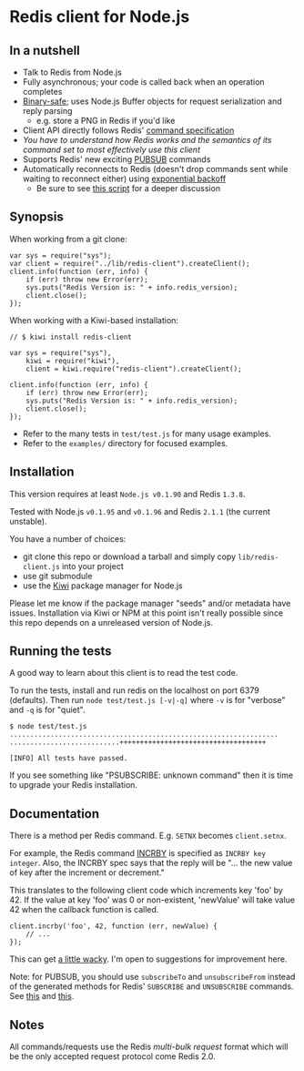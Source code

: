 # Redis client for Node.js

## In a nutshell

- Talk to Redis from Node.js 
- Fully asynchronous; your code is called back when an operation completes
- [Binary-safe](http://github.com/fictorial/redis-node-client/blob/master/test/test.js#L353-363); uses Node.js Buffer objects for request serialization and reply parsing
    - e.g. store a PNG in Redis if you'd like
- Client API directly follows Redis' [command specification](http://code.google.com/p/redis/wiki/CommandReference) 
- *You have to understand how Redis works and the semantics of its command set to most effectively use this client*
- Supports Redis' new exciting [PUBSUB](http://code.google.com/p/redis/wiki/PublishSubscribe) commands
- Automatically reconnects to Redis (doesn't drop commands sent while waiting to reconnect either) using [exponential backoff](http://en.wikipedia.org/wiki/Exponential_backoff)
    - Be sure to see [this script](http://github.com/fictorial/redis-node-client/blob/master/test/test_shutdown_reconnect.js) for a deeper discussion

## Synopsis

When working from a git clone:

    var sys = require("sys");
    var client = require("../lib/redis-client").createClient();
    client.info(function (err, info) {
        if (err) throw new Error(err);
        sys.puts("Redis Version is: " + info.redis_version);
        client.close();
    });

When working with a Kiwi-based installation:

    // $ kiwi install redis-client

    var sys = require("sys"), 
        kiwi = require("kiwi"),
        client = kiwi.require("redis-client").createClient();

    client.info(function (err, info) {
        if (err) throw new Error(err);
        sys.puts("Redis Version is: " + info.redis_version);
        client.close();
    });

- Refer to the many tests in `test/test.js` for many usage examples.
- Refer to the `examples/` directory for focused examples.

## Installation

This version requires at least `Node.js v0.1.90` and Redis `1.3.8`.

Tested with Node.js `v0.1.95` and `v0.1.96` and Redis `2.1.1` (the current unstable).

You have a number of choices:

- git clone this repo or download a tarball and simply copy `lib/redis-client.js` into your project
- use git submodule
- use the [Kiwi](http://github.com/visionmedia/kiwi) package manager for Node.js

Please let me know if the package manager "seeds" and/or metadata have issues.
Installation via Kiwi or NPM at this point isn't really possible since this repo
depends on a unreleased version of Node.js.

## Running the tests

A good way to learn about this client is to read the test code.

To run the tests, install and run redis on the localhost on port 6379 (defaults).
Then run `node test/test.js [-v|-q]` where `-v` is for "verbose" and `-q` is for "quiet".

    $ node test/test.js
    ..................................................................
    ...........................++++++++++++++++++++++++++++++++++++

    [INFO] All tests have passed.

If you see something like "PSUBSCRIBE: unknown command" then it is time to upgrade
your Redis installation.

## Documentation

There is a method per Redis command.  E.g. `SETNX` becomes `client.setnx`.

For example, the Redis command [INCRBY](http://code.google.com/p/redis/wiki/IncrCommand)
is specified as `INCRBY key integer`.  Also, the INCRBY spec says that the reply will
be "... the new value of key after the increment or decrement."

This translates to the following client code which increments key 'foo' by 42.  If
the value at key 'foo' was 0 or non-existent, 'newValue' will take value 42 when
the callback function is called.

    client.incrby('foo', 42, function (err, newValue) {
        // ...
    });

This can get [a little wacky](http://github.com/fictorial/redis-node-client/blob/master/test/test.js#L1093-1097). 
I'm open to suggestions for improvement here.

Note: for PUBSUB, you should use `subscribeTo` and `unsubscribeFrom` instead of the generated
methods for Redis' `SUBSCRIBE` and `UNSUBSCRIBE` commands.  See [this](http://github.com/fictorial/redis-node-client/blob/master/lib/redis-client.js#L682-694)
and [this](http://github.com/fictorial/redis-node-client/blob/master/examples/subscriber.js#L14).

## Notes

All commands/requests use the Redis *multi-bulk request* format which will be
the only accepted request protocol come Redis 2.0.

